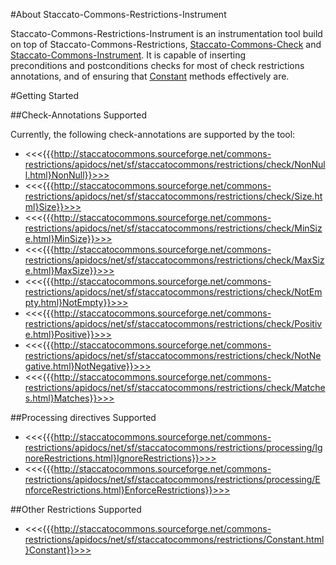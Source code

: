 #About Staccato-Commons-Restrictions-Instrument 
 
 Staccato-Commons-Restrictions-Instrument is an instrumentation tool build on top of
 Staccato-Commons-Restrictions, [Staccato-Commons-Check](http://staccatocommons.sourceforge.net/commons-check) and
[Staccato-Commons-Instrument](http://staccatocommons.sourceforge.net/commons-instrument). It is capable of inserting   
preconditions and postconditions checks for most of check restrictions annotations, and of ensuring that
[Constant](http://staccatocommons.sourceforge.net/commons-restrictions/apidocs/index.html) methods effectively are.   
 
#Getting Started
 
##Check-Annotations Supported

 Currently, the following check-annotations are supported by the tool:

 * <<<{{{http://staccatocommons.sourceforge.net/commons-restrictions/apidocs/net/sf/staccatocommons/restrictions/check/NonNull.html}NonNull}}>>>
 * <<<{{{http://staccatocommons.sourceforge.net/commons-restrictions/apidocs/net/sf/staccatocommons/restrictions/check/Size.html}Size}}>>>
 * <<<{{{http://staccatocommons.sourceforge.net/commons-restrictions/apidocs/net/sf/staccatocommons/restrictions/check/MinSize.html}MinSize}}>>>
 * <<<{{{http://staccatocommons.sourceforge.net/commons-restrictions/apidocs/net/sf/staccatocommons/restrictions/check/MaxSize.html}MaxSize}}>>>
 * <<<{{{http://staccatocommons.sourceforge.net/commons-restrictions/apidocs/net/sf/staccatocommons/restrictions/check/NotEmpty.html}NotEmpty}}>>>
 * <<<{{{http://staccatocommons.sourceforge.net/commons-restrictions/apidocs/net/sf/staccatocommons/restrictions/check/Positive.html}Positive}}>>>
 * <<<{{{http://staccatocommons.sourceforge.net/commons-restrictions/apidocs/net/sf/staccatocommons/restrictions/check/NotNegative.html}NotNegative}}>>>
 * <<<{{{http://staccatocommons.sourceforge.net/commons-restrictions/apidocs/net/sf/staccatocommons/restrictions/check/Matches.html}Matches}}>>>
   
##Processing directives Supported
 * <<<{{{http://staccatocommons.sourceforge.net/commons-restrictions/apidocs/net/sf/staccatocommons/restrictions/processing/IgnoreRestrictions.html}IgnoreRestrictions}}>>>
 * <<<{{{http://staccatocommons.sourceforge.net/commons-restrictions/apidocs/net/sf/staccatocommons/restrictions/processing/EnforceRestrictions.html}EnforceRestrictions}}>>>
  
##Other Restrictions Supported
 * <<<{{{http://staccatocommons.sourceforge.net/commons-restrictions/apidocs/net/sf/staccatocommons/restrictions/Constant.html}Constant}}>>>
 
 
